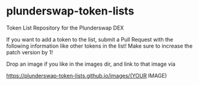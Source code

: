 # plunderswap-token-lists
Token List Repository for the Plunderswap DEX

If you want to add a token to the list, submit a Pull Request with the following information like other tokens in the list!  Make sure to increase the patch version by 1!

Drop an image if you like in the images dir, and link to that image via 

https://plunderswap-token-lists.github.io/images/(YOUR IMAGE)
